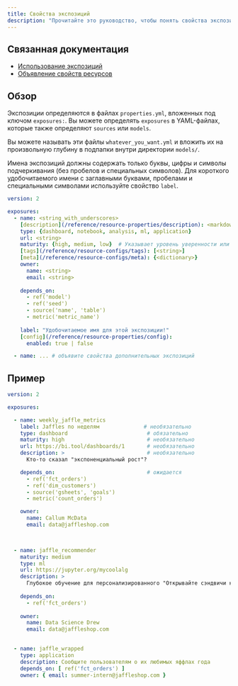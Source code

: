 ```yaml
---
title: Свойства экспозиций
description: "Прочитайте это руководство, чтобы понять свойства экспозиций в dbt."
---
```


## Связанная документация
- [Использование экспозиций](/docs/build/exposures)
- [Объявление свойств ресурсов](/reference/configs-and-properties)

## Обзор

Экспозиции определяются в файлах `properties.yml`, вложенных под ключом `exposures:`. Вы можете определять `exposures` в YAML-файлах, которые также определяют `sources` или `models`. <PropsCallout title={frontMatter.title}/>  <br /> 

Вы можете называть эти файлы `whatever_you_want.yml` и вложить их на произвольную глубину в подпапки внутри директории `models/`.

Имена экспозиций должны содержать только буквы, цифры и символы подчеркивания (без пробелов и специальных символов). Для короткого удобочитаемого имени с заглавными буквами, пробелами и специальными символами используйте свойство `label`.

<File name='models/<filename>.yml'>

```yml
version: 2

exposures:
  - name: <string_with_underscores>
    [description](/reference/resource-properties/description): <markdown_string>
    type: {dashboard, notebook, analysis, ml, application}
    url: <string>
    maturity: {high, medium, low}  # Указывает уровень уверенности или стабильности в экспозиции
    [tags](/reference/resource-configs/tags): [<string>]
    [meta](/reference/resource-configs/meta): {<dictionary>}
    owner:
      name: <string>
      email: <string>
    
    depends_on:
      - ref('model')
      - ref('seed')
      - source('name', 'table')
      - metric('metric_name')
      
    label: "Удобочитаемое имя для этой экспозиции!"
    [config](/reference/resource-properties/config):
      enabled: true | false

  - name: ... # объявите свойства дополнительных экспозиций
```
</File>

## Пример

<File name='models/jaffle/exposures.yml'>

```yaml
version: 2

exposures:

  - name: weekly_jaffle_metrics
    label: Jaffles по неделям              # необязательно
    type: dashboard                         # обязательно
    maturity: high                          # необязательно
    url: https://bi.tool/dashboards/1       # необязательно
    description: >                          # необязательно
      Кто-то сказал "экспоненциальный рост"?

    depends_on:                             # ожидается
      - ref('fct_orders')
      - ref('dim_customers')
      - source('gsheets', 'goals')
      - metric('count_orders')

    owner:
      name: Callum McData
      email: data@jaffleshop.com


      
  - name: jaffle_recommender
    maturity: medium
    type: ml
    url: https://jupyter.org/mycoolalg
    description: >
      Глубокое обучение для персонализированного "Открывайте сэндвичи каждую неделю"
    
    depends_on:
      - ref('fct_orders')
      
    owner:
      name: Data Science Drew
      email: data@jaffleshop.com

      
  - name: jaffle_wrapped
    type: application
    description: Сообщите пользователям о их любимых яффлах года
    depends_on: [ ref('fct_orders') ]
    owner: { email: summer-intern@jaffleshop.com }
```

</File>